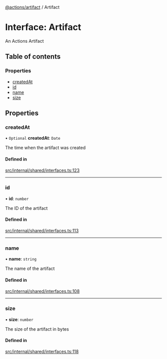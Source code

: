 [@actions/artifact](../README.md) / Artifact

# Interface: Artifact

An Actions Artifact

## Table of contents

### Properties

- [createdAt](Artifact.md#createdat)
- [id](Artifact.md#id)
- [name](Artifact.md#name)
- [size](Artifact.md#size)

## Properties

### createdAt

• `Optional` **createdAt**: `Date`

The time when the artifact was created

#### Defined in

[src/internal/shared/interfaces.ts:123](https://github.com/actions/toolkit/blob/daf23ba/packages/artifact/src/internal/shared/interfaces.ts#L123)

___

### id

• **id**: `number`

The ID of the artifact

#### Defined in

[src/internal/shared/interfaces.ts:113](https://github.com/actions/toolkit/blob/daf23ba/packages/artifact/src/internal/shared/interfaces.ts#L113)

___

### name

• **name**: `string`

The name of the artifact

#### Defined in

[src/internal/shared/interfaces.ts:108](https://github.com/actions/toolkit/blob/daf23ba/packages/artifact/src/internal/shared/interfaces.ts#L108)

___

### size

• **size**: `number`

The size of the artifact in bytes

#### Defined in

[src/internal/shared/interfaces.ts:118](https://github.com/actions/toolkit/blob/daf23ba/packages/artifact/src/internal/shared/interfaces.ts#L118)
